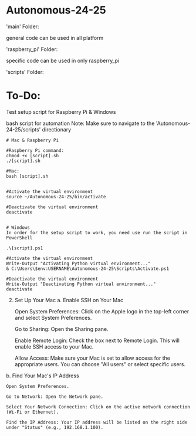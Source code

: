 # Autonomous-24-25

'main' Folder:

general code can be used in all platform 


'raspberry_pi' Folder:

specific code can be used in only raspberry_pi


'scripts' Folder:

# To-Do:
Test setup script for Raspberry Pi & Windows

bash script for automation
Note: Make sure to navigate to the 'Autonomous-24-25/scripts' directionary


    # Mac & Raspberry Pi

    #Raspberry Pi command:
    chmod +x [script].sh
    ./[script].sh

    #Mac:
    bash [script].sh


    #Activate the virtual environment
    source ~/Autonomous-24-25/bin/activate

    #Deactivate the virtual environment
    deactivate
    

    # Windows
    In order for the setup script to work, you need use run the script in PowerShell

    .\[script].ps1 

    #Activate the virtual environment
    Write-Output "Activating Python virtual environment..."
    & C:\Users\$env:USERNAME\Autonomous-24-25\Scripts\Activate.ps1

    #Deactivate the virtual environment
    Write-Output "Deactivating Python virtual environment..."
    deactivate




2. Set Up Your Mac
a. Enable SSH on Your Mac

    Open System Preferences: Click on the Apple logo in the top-left corner and select System Preferences.

    Go to Sharing: Open the Sharing pane.

    Enable Remote Login: Check the box next to Remote Login. This will enable SSH access to your Mac.

    Allow Access: Make sure your Mac is set to allow access for the appropriate users. You can choose "All users" or select specific users.

b. Find Your Mac's IP Address

    Open System Preferences.

    Go to Network: Open the Network pane.

    Select Your Network Connection: Click on the active network connection (Wi-Fi or Ethernet).

    Find the IP Address: Your IP address will be listed on the right side under "Status" (e.g., 192.168.1.100).